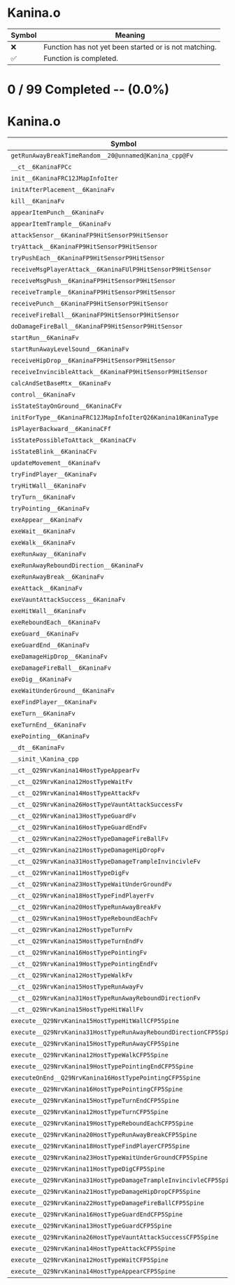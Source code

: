 # Kanina.o
| Symbol | Meaning 
| ------------- | ------------- 
| :x: | Function has not yet been started or is not matching. 
| :white_check_mark: | Function is completed. 


# 0 / 99 Completed -- (0.0%)
# Kanina.o
| Symbol | Decompiled? |
| ------------- | ------------- |
| `getRunAwayBreakTimeRandom__20@unnamed@Kanina_cpp@Fv` | :x: |
| `__ct__6KaninaFPCc` | :x: |
| `init__6KaninaFRC12JMapInfoIter` | :x: |
| `initAfterPlacement__6KaninaFv` | :x: |
| `kill__6KaninaFv` | :x: |
| `appearItemPunch__6KaninaFv` | :x: |
| `appearItemTrample__6KaninaFv` | :x: |
| `attackSensor__6KaninaFP9HitSensorP9HitSensor` | :x: |
| `tryAttack__6KaninaFP9HitSensorP9HitSensor` | :x: |
| `tryPushEach__6KaninaFP9HitSensorP9HitSensor` | :x: |
| `receiveMsgPlayerAttack__6KaninaFUlP9HitSensorP9HitSensor` | :x: |
| `receiveMsgPush__6KaninaFP9HitSensorP9HitSensor` | :x: |
| `receiveTrample__6KaninaFP9HitSensorP9HitSensor` | :x: |
| `receivePunch__6KaninaFP9HitSensorP9HitSensor` | :x: |
| `receiveFireBall__6KaninaFP9HitSensorP9HitSensor` | :x: |
| `doDamageFireBall__6KaninaFP9HitSensorP9HitSensor` | :x: |
| `startRun__6KaninaFv` | :x: |
| `startRunAwayLevelSound__6KaninaFv` | :x: |
| `receiveHipDrop__6KaninaFP9HitSensorP9HitSensor` | :x: |
| `receiveInvincibleAttack__6KaninaFP9HitSensorP9HitSensor` | :x: |
| `calcAndSetBaseMtx__6KaninaFv` | :x: |
| `control__6KaninaFv` | :x: |
| `isStateStayOnGround__6KaninaCFv` | :x: |
| `initForType__6KaninaFRC12JMapInfoIterQ26Kanina10KaninaType` | :x: |
| `isPlayerBackward__6KaninaCFf` | :x: |
| `isStatePossibleToAttack__6KaninaCFv` | :x: |
| `isStateBlink__6KaninaCFv` | :x: |
| `updateMovement__6KaninaFv` | :x: |
| `tryFindPlayer__6KaninaFv` | :x: |
| `tryHitWall__6KaninaFv` | :x: |
| `tryTurn__6KaninaFv` | :x: |
| `tryPointing__6KaninaFv` | :x: |
| `exeAppear__6KaninaFv` | :x: |
| `exeWait__6KaninaFv` | :x: |
| `exeWalk__6KaninaFv` | :x: |
| `exeRunAway__6KaninaFv` | :x: |
| `exeRunAwayReboundDirection__6KaninaFv` | :x: |
| `exeRunAwayBreak__6KaninaFv` | :x: |
| `exeAttack__6KaninaFv` | :x: |
| `exeVauntAttackSuccess__6KaninaFv` | :x: |
| `exeHitWall__6KaninaFv` | :x: |
| `exeReboundEach__6KaninaFv` | :x: |
| `exeGuard__6KaninaFv` | :x: |
| `exeGuardEnd__6KaninaFv` | :x: |
| `exeDamageHipDrop__6KaninaFv` | :x: |
| `exeDamageFireBall__6KaninaFv` | :x: |
| `exeDig__6KaninaFv` | :x: |
| `exeWaitUnderGround__6KaninaFv` | :x: |
| `exeFindPlayer__6KaninaFv` | :x: |
| `exeTurn__6KaninaFv` | :x: |
| `exeTurnEnd__6KaninaFv` | :x: |
| `exePointing__6KaninaFv` | :x: |
| `__dt__6KaninaFv` | :x: |
| `__sinit_\Kanina_cpp` | :x: |
| `__ct__Q29NrvKanina14HostTypeAppearFv` | :x: |
| `__ct__Q29NrvKanina12HostTypeWaitFv` | :x: |
| `__ct__Q29NrvKanina14HostTypeAttackFv` | :x: |
| `__ct__Q29NrvKanina26HostTypeVauntAttackSuccessFv` | :x: |
| `__ct__Q29NrvKanina13HostTypeGuardFv` | :x: |
| `__ct__Q29NrvKanina16HostTypeGuardEndFv` | :x: |
| `__ct__Q29NrvKanina22HostTypeDamageFireBallFv` | :x: |
| `__ct__Q29NrvKanina21HostTypeDamageHipDropFv` | :x: |
| `__ct__Q29NrvKanina31HostTypeDamageTrampleInvincivleFv` | :x: |
| `__ct__Q29NrvKanina11HostTypeDigFv` | :x: |
| `__ct__Q29NrvKanina23HostTypeWaitUnderGroundFv` | :x: |
| `__ct__Q29NrvKanina18HostTypeFindPlayerFv` | :x: |
| `__ct__Q29NrvKanina20HostTypeRunAwayBreakFv` | :x: |
| `__ct__Q29NrvKanina19HostTypeReboundEachFv` | :x: |
| `__ct__Q29NrvKanina12HostTypeTurnFv` | :x: |
| `__ct__Q29NrvKanina15HostTypeTurnEndFv` | :x: |
| `__ct__Q29NrvKanina16HostTypePointingFv` | :x: |
| `__ct__Q29NrvKanina19HostTypePointingEndFv` | :x: |
| `__ct__Q29NrvKanina12HostTypeWalkFv` | :x: |
| `__ct__Q29NrvKanina15HostTypeRunAwayFv` | :x: |
| `__ct__Q29NrvKanina31HostTypeRunAwayReboundDirectionFv` | :x: |
| `__ct__Q29NrvKanina15HostTypeHitWallFv` | :x: |
| `execute__Q29NrvKanina15HostTypeHitWallCFP5Spine` | :x: |
| `execute__Q29NrvKanina31HostTypeRunAwayReboundDirectionCFP5Spine` | :x: |
| `execute__Q29NrvKanina15HostTypeRunAwayCFP5Spine` | :x: |
| `execute__Q29NrvKanina12HostTypeWalkCFP5Spine` | :x: |
| `execute__Q29NrvKanina19HostTypePointingEndCFP5Spine` | :x: |
| `executeOnEnd__Q29NrvKanina16HostTypePointingCFP5Spine` | :x: |
| `execute__Q29NrvKanina16HostTypePointingCFP5Spine` | :x: |
| `execute__Q29NrvKanina15HostTypeTurnEndCFP5Spine` | :x: |
| `execute__Q29NrvKanina12HostTypeTurnCFP5Spine` | :x: |
| `execute__Q29NrvKanina19HostTypeReboundEachCFP5Spine` | :x: |
| `execute__Q29NrvKanina20HostTypeRunAwayBreakCFP5Spine` | :x: |
| `execute__Q29NrvKanina18HostTypeFindPlayerCFP5Spine` | :x: |
| `execute__Q29NrvKanina23HostTypeWaitUnderGroundCFP5Spine` | :x: |
| `execute__Q29NrvKanina11HostTypeDigCFP5Spine` | :x: |
| `execute__Q29NrvKanina31HostTypeDamageTrampleInvincivleCFP5Spine` | :x: |
| `execute__Q29NrvKanina21HostTypeDamageHipDropCFP5Spine` | :x: |
| `execute__Q29NrvKanina22HostTypeDamageFireBallCFP5Spine` | :x: |
| `execute__Q29NrvKanina16HostTypeGuardEndCFP5Spine` | :x: |
| `execute__Q29NrvKanina13HostTypeGuardCFP5Spine` | :x: |
| `execute__Q29NrvKanina26HostTypeVauntAttackSuccessCFP5Spine` | :x: |
| `execute__Q29NrvKanina14HostTypeAttackCFP5Spine` | :x: |
| `execute__Q29NrvKanina12HostTypeWaitCFP5Spine` | :x: |
| `execute__Q29NrvKanina14HostTypeAppearCFP5Spine` | :x: |
